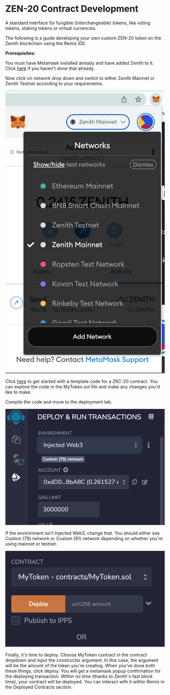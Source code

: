 # ZEN-20 Contract Development

A standard interface for fungible (interchangeable) tokens, like voting tokens, staking tokens or virtual currencies.

The following is a guide developing your own custom ZEN-20 token on the Zenith blockchain using the Remix IDE.&#x20;

**Prerequisites:**&#x20;

You must have Metamask installed already and have added Zenith to it. Click [here](../add-to-metamask/) if you haven't done that already.

Now click on network drop down and switch to either Zenith Mainnet or Zenith Testnet according to your requirements.&#x20;

![](<../.gitbook/assets/Screenshot 2022-03-30 at 1.32.24 PM.png>)

Click [here](https://remix.ethereum.org/#version=soljson-v0.8.7+commit.e28d00a7.js\&optimize=false\&runs=200\&gist=08d82670b94f2ebc7ea58ae86d6a916f\&evmVersion=null) to get started with a template code for a ZRC-20 contract. You can explore the code in the MyToken.sol file and make any changes you'd like to make.

Compile the code and move to the deployment tab.

![](<../.gitbook/assets/Screenshot 2022-03-30 at 12.57.48 PM.png>)

If the environment isn't Injected Web3, change that. You should either see Custom (79) network or Custom (91) network depending on whether you're using mainnet or testnet.&#x20;

![](<../.gitbook/assets/Screenshot 2022-03-30 at 1.47.35 PM.png>)

Finally, it's time to deploy. Choose MyToken contract in the contract dropdown and input the constructor argument. In this case, the argument will be the amount of the token you're creating. When you've done both these things, click deploy. You will get a metamask popup confirmation for the deploying transaction. Within no time (thanks to Zenith's fast block time), your contract will be deployed. You can interact with it within Remix in the Deployed Contracts section.&#x20;
